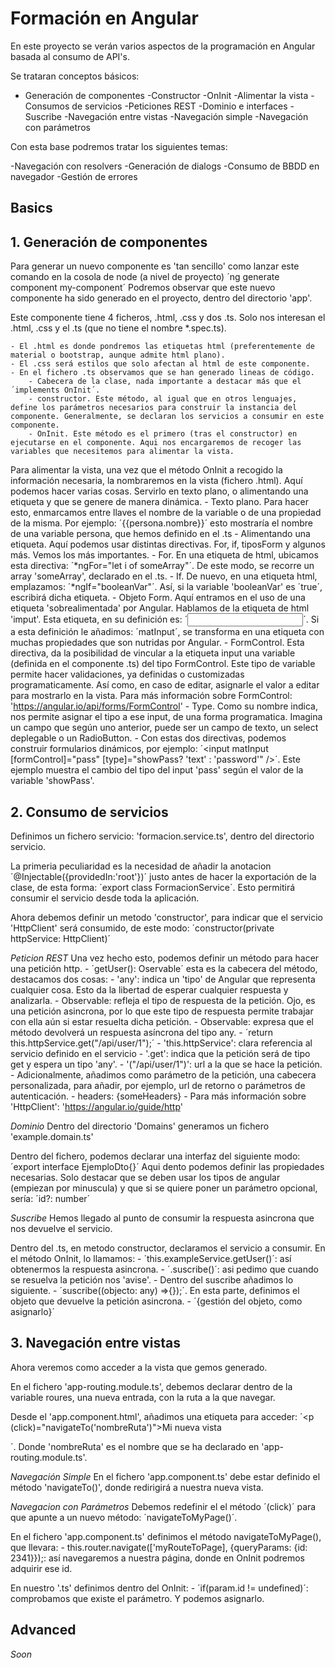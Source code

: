 # Formación en Angular

En este proyecto se verán varios aspectos de la programación en Angular basada al consumo de API's.

Se trataran conceptos básicos:

- Generación de componentes
  -Constructor
  -OnInit
  -Alimentar la vista
-Consumos de servicios
  -Peticiones REST
  -Dominio e interfaces
  -Suscribe
-Navegación entre vistas
  -Navegación simple
  -Navegación con parámetros

Con esta base podremos tratar los siguientes temas:
    
-Navegación con resolvers
-Generación de dialogs
-Consumo de BBDD en navegador
-Gestión de errores

## Basics

## 1. Generación de componentes

Para generar un nuevo componente es 'tan sencillo' como lanzar este comando en la cosola de node (a nivel de proyecto)
    ´ng generate component my-component´
Podremos observar que este nuevo componente ha sido generado en el proyecto, dentro del directorio 'app'.

Este componente tiene 4 ficheros, .html, .css y dos .ts.
Solo nos interesan el .html, .css y el .ts (que no tiene el nombre *.spec.ts).

    - El .html es donde pondremos las etiquetas html (preferentemente de material o bootstrap, aunque admite html plano).
    - El .css será estilos que solo afectan al html de este componente.
    - En el fichero .ts observamos que se han generado lineas de código.
        - Cabecera de la clase, nada importante a destacar más que el ´implements OnInit´.
        - constructor. Este método, al igual que en otros lenguajes, define los parámetros necesarios para construir la instancia del componente. Generalmente, se declaran los servicios a consumir en este componente.
        - OnInit. Este método es el primero (tras el constructor) en ejecutarse en el componente. Aqui nos encargaremos de recoger las variables que necesitemos para alimentar la vista.

Para alimentar la vista, una vez que el método OnInit a recogido la información necesaria, la nombraremos en la vista (fichero .html).
Aquí podemos hacer varias cosas. Servirlo en texto plano, o alimentando una etiqueta y que se genere de manera dinámica.
    - Texto plano. Para hacer esto, enmarcamos entre llaves el nombre de la variable o de una propiedad de la misma. Por ejemplo: ´{{persona.nombre}}´ esto mostraría el nombre de una variable persona, que hemos definido en el .ts
    - Alimentando una etiqueta. Aquí podemos usar distintas directivas. For, if, tiposForm y algunos más. Vemos los más importantes.
        - For. En una etiqueta de html, ubicamos esta directiva: ´*ngFor="let i of someArray"´. De este modo, se recorre un array 'someArray', declarado en el .ts.
        - If. De nuevo, en una etiqueta html, emplazamos: ´*ngIf="booleanVar"´. Así, si la variable 'booleanVar' es ´true´, escribirá dicha etiqueta.
        - Objeto Form. Aquí entramos en el uso de una etiqueta 'sobrealimentada' por Angular. Hablamos de la etiqueta de html 'imput'. Esta etiqueta, en su definición es: ´<input type="text" value="" id="inputTag" />´. Si a esta definición le añadimos: ´matInput´, se transforma en una etiqueta con muchas propiedades que son nutridas por Angular.
            - FormControl. Esta directiva, da la posibilidad de vincular a la etiqueta input una variable (definida en el componente .ts) del tipo FormControl. Este tipo de variable permite hacer validaciones, ya definidas o customizadas programaticamente. Así como, en caso de editar, asignarle el valor a editar para mostrarlo en la vista. Para más información sobre FormControl: 'https://angular.io/api/forms/FormControl'
            - Type. Como su nombre indica, nos permite asignar el tipo a ese input, de una forma programatica. Imagina un campo que según uno anterior, puede ser un campo de texto, un select deplegable o un RadioButton. 
            - Con estas dos directivas, podemos construir formularios dinámicos, por ejemplo: ´<input matInput [formControl]="pass" [type]="showPass? 'text' : 'password'" />´. Este ejemplo muestra el cambio del tipo del input 'pass' según el valor de la variable 'showPass'.

## 2. Consumo de servicios

Definimos un fichero servicio: 'formacion.service.ts', dentro del directorio servicio.

La primeria peculiaridad es la necesidad de añadir la anotacion ´@Injectable({providedIn:'root'})´ justo antes de hacer la exportación de la clase, de esta forma: ´export class FormacionService´. Esto permitirá consumir el servicio desde toda la aplicación.

Ahora debemos definir un metodo 'constructor', para indicar que el servicio 'HttpClient' será consumido, de este modo: ´constructor(private httpService: HttpClient)´

*Peticion REST*
Una vez hecho esto, podemos definir un método para hacer una petición http.
    - ´getUser(): Oservable<any>´ esta es la cabecera del método, destacamos dos cosas:
        - 'any': indica un 'tipo' de Angular que representa cualquier cosa. Esto da la libertad de esperar cualquier respuesta y analizarla.
        - Observable: refleja el tipo de respuesta de la petición. Ojo, es una petición asincrona, por lo que este tipo de respuesta permite trabajar con ella aún si estar resuelta dicha petición.
        - Observable<any>: expresa que el método devolverá un respuesta asíncrona del tipo any.
    - ´return this.httpService.get<any>("/api/user/1");´
        - 'this.httpService': clara referencia al servicio definido en el servicio
        - '.get<any>': indica que la petición será de tipo get y espera un tipo 'any'.
        - '("/api/user/1")': url a la que se hace la petición.
    - Adicionalmente, añadimos como parámetro de la petición, una cabecera personalizada, para añadir, por ejemplo, url de retorno o parámetros de autenticación.
        - headers: {someHeaders}
    - Para más información sobre 'HttpClient': 'https://angular.io/guide/http'

*Dominio*
Dentro del directorio 'Domains' generamos un fichero 'example.domain.ts'

Dentro del fichero, podemos declarar una interfaz del siguiente modo: ´export interface EjemploDto{}´
Aqui dento podemos definir las propiedades necesarias. Solo destacar que se deben usar los tipos de angular (empiezan por minuscula) y que si se quiere poner un parámetro opcional, sería: ´id?: number´

*Suscribe*
Hemos llegado al punto de consumir la respuesta asincrona que nos devuelve el servicio.

Dentro del .ts, en metodo constructor, declaramos el servicio a consumir.
En el método OnInit, lo llamamos:
    - ´this.exampleService.getUser()´: así obtenermos la respuesta asincrona.
    - ´.suscribe()´: asi pedimo que cuando se resuelva la petición nos 'avise'.
    - Dentro del suscribe añadimos lo siguiente.
        - ´suscribe((objecto: any) =>{});´. En esta parte, definimos el objeto que devuelve la petición asincrona.
        - ´{gestión del objeto, como asignarlo}´

## 3. Navegación entre vistas

Ahora veremos como acceder a la vista que gemos generado.

En el fichero 'app-routing.module.ts', debemos declarar dentro de la variable roures, una nueva entrada, con la ruta a la que navegar.

Desde el 'app.component.html', añadimos una etiqueta para acceder: ´<p (click)="navigateTo('nombreRuta')">Mi nueva vista</p>´. Donde 'nombreRuta' es el nombre que se ha declarado en 'app-routing.module.ts'.

*Navegación Simple*
En el fichero 'app.component.ts' debe estar definido el método 'navigateTo()', donde redirigirá a nuestra nueva vista.

*Navegacion con Parámetros*
Debemos redefinir el el método ´(click)´ para que apunte a un nuevo método: ´navigateToMyPage()´.

En el fichero 'app.component.ts' definimos el método navigateToMyPage(), que llevara:
    - this.router.navigate(['myRouteToPage], {queryParams: {id: 2341}});: así navegaremos a nuestra página, donde en OnInit podremos adquirir ese id.

En nuestro '.ts' definimos dentro del OnInit:
    - ´if(param.id != undefined)´: comprobamos que existe el parámetro. Y podemos asignarlo.

## Advanced

*Soon*
